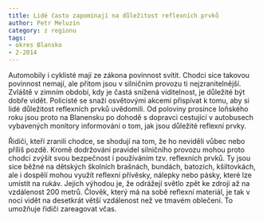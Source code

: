 ```yaml
---
title: Lidé často zapomínají na důležitost reflexních prvků
author: Petr Meluzín
category: z regionu
tags:
- okres Blansko
- 2-2014
---
```


Automobily i cyklisté mají ze zákona povinnost svítit. Chodci sice takovou povinnost nemají, ale přitom jsou v silničním provozu ti nejzranitelnější. Zvláště v zimním období, kdy je častá snížená viditelnost, je důležité být dobře vidět. Policisté se snaží osvětovými akcemi přispívat k tomu, aby si lidé důležitost reflexních prvků uvědomili. Od poloviny prosince loňského roku jsou proto na Blanensku po dohodě s dopravci cestující v autobusech vybavených monitory informováni o tom, jak jsou důležité reflexní prvky.

Řidiči, kteří zranili chodce, se shodují na tom, že ho neviděli vůbec nebo příliš pozdě. Kromě dodržování pravidel silničního provozu mohou proto chodci zvýšit svou bezpečnost i používáním tzv. reflexních prvků. Ty jsou sice běžné na dětských školních brašnách, bundách, batozích, kšiltovkách, ale i dospělí mohou využít reflexní přívěsky, nálepky nebo pásky, které lze umístit na rukáv. Jejich výhodou je, že odrážejí světlo zpět ke zdroji až na vzdálenost 200 metrů. Člověk, který má na sobě reflexní materiál, je tak v noci vidět na desetkrát větší vzdálenost než ve tmavém oblečení. To umožňuje řidiči zareagovat včas.